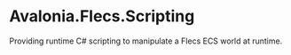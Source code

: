 # Avalonia.Flecs.Scripting

Providing runtime C# scripting to manipulate a Flecs ECS world at runtime.